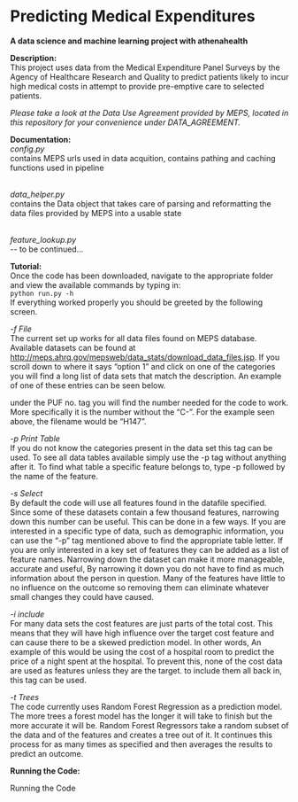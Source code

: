Predicting Medical Expenditures
=================
<b>A data science and machine learning project with athenahealth</b>

<strong>Description:</strong><br>
This project uses data from the Medical Expenditure Panel Surveys by the Agency of Healthcare Research and Quality to predict patients likely to incur high medical costs in attempt to provide pre-emptive care to selected patients.

<i>Please take a look at the Data Use Agreement provided by MEPS, located in this repository for your convenience under DATA_AGREEMENT.</i>

<strong>Documentation:</strong><br>
<i>config.py</i><br>
contains MEPS urls used in data acquition, contains pathing and caching functions used in pipeline
<br><br>

<i>data_helper.py</i><br>
contains the Data object that takes care of parsing and reformatting the data files provided by MEPS into a usable state
<br><br>

<i>feature_lookup.py</i><br>
-- to be continued...


<strong>Tutorial:</strong><br>
Once the code has been downloaded, navigate to the appropriate folder and view the available commands by typing in: <br>
```python run.py -h```
 <br> If everything worked properly you should be greeted by the following screen. 


<i>-f File</i><br>
	The current set up works for all data files found on MEPS database. Available datasets can be found at http://meps.ahrq.gov/mepsweb/data_stats/download_data_files.jsp. If you scroll down to where it says “option 1” and click on one of the categories you will find a long list of data sets that match the description. An example of one of these entries can be seen below.

under the PUF no. tag you will find the number needed for the code to work. More specifically it is the number without the “C-”. For the example seen above, the filename would be “H147”.

<i>-p Print Table</i><br> 
	If you do not know the categories present in the data set this tag can be used. To see all data tables available simply use the -p tag without anything after it. To find what table a specific feature belongs to, type -p followed by the name of the feature. 



<i>-s Select</i><br> 
	By default the code will use all features found in the datafile specified. Since some of these datasets contain a few thousand features, narrowing down this number can be useful. This can be done in a few ways. If you are interested in a specific type of data, such as demographic information, you can use the “-p” tag mentioned above to find the appropriate table letter. If you are only interested in a key set of features they can be added as a list of feature names. 
	Narrowing down the dataset can make it more manageable, accurate and useful, By narrowing it down you do not have to find as much information about the person in question. Many of the features have little to no influence on the outcome so removing them can eliminate whatever small changes they could have caused. 

<i>-i include</i><br>
	For many data sets the cost features are just parts of the total cost. This means that they will have high influence over the target cost feature and can cause there to be a skewed prediction model. In other words, An example of this would be using the cost of a hospital room to predict the price of a night spent at the hospital. To prevent this, none of the cost data are used as features unless they are the target.  to include them all back in, this tag can be used. 
 
<i>-t Trees</i><br>
	The code currently uses Random Forest Regression as a prediction model. The more trees a forest model has the longer it will take to finish but the more accurate it will be. Random Forest Regressors take a random subset of the data and of the features and creates a tree out of it. It continues this process for as many times as specified and then averages the results to predict an outcome. 


<strong>Running the Code:</strong><br>
	
Running the Code
	

